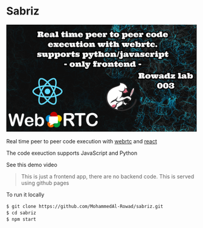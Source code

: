 # Sabriz

<img src="ROWAD_LABZ_003.png" />


Real time peer to peer code execution with [webrtc](https://webrtc.org/) and [react](https://reactjs.org/)

The code exeuction supports JavaScript and Python

See this demo video

> This is just a frontend app, there are no backend code.
> This is served using github pages

To run it locally

```bash
$ git clone https://github.com/MohammedAl-Rowad/sabriz.git
$ cd sabriz
$ npm start
```

